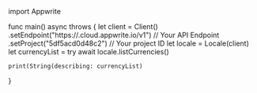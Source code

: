 import Appwrite

func main() async throws {
    let client = Client()
      .setEndpoint("https://<REGION>.cloud.appwrite.io/v1") // Your API Endpoint
      .setProject("5df5acd0d48c2") // Your project ID
    let locale = Locale(client)
    let currencyList = try await locale.listCurrencies()

    print(String(describing: currencyList)
}
